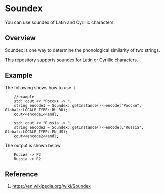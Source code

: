 # Soundex
You can use soundex of Latin and Cyrillic characters.

## Overview
Soundex is one way to determine the phonological similarity of two strings.

This repository supports soundex for Latin or Cyrillic characters.

## Example
The following shows how to use it.

```
    //example
    std::cout << "Россия -> ";
    string encode1 = Soundex::getInstance()->encode("Россия", Global::LOCALE_TYPE::RU_RU);
    cout<<encode1<<endl;

    std::cout << "Russia -> ";
    string encode2 = Soundex::getInstance()->encode(L"Russia", Global::LOCALE_TYPE::EN_US);
    cout<<encode2<<endl;
```

The output is shown below.

```
    Россия -> Р2
    Russia -> R2
```


## Reference
1. https://en.wikipedia.org/wiki/Soundex
